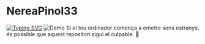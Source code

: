 # NereaPinol33

[![Typing SVG](https://readme-typing-svg.demolab.com/?lines=Hola+soc+Nerea+!!;Benvinguts+al+meu+github)](https://git.io/typing-svg)
![Demo](https://i.pinimg.com/originals/fe/b6/b6/feb6b68d5ffc34b5f5f03f72b035f04e.gif)
Si el teu ordinador comença a emetre sons estranys, és possible que aquest repositori sigui el culpable. 🤖
